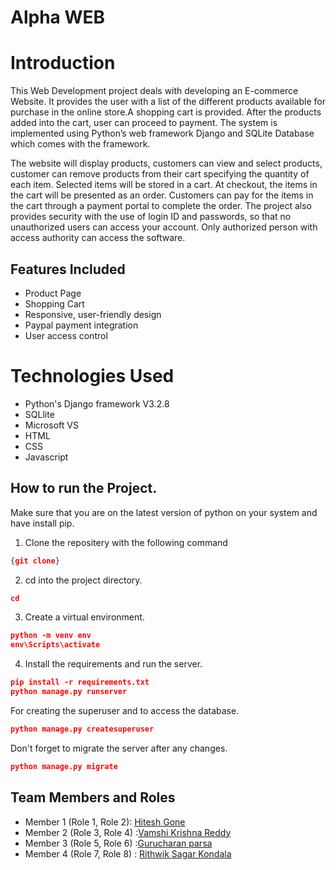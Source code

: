 # Alpha WEB

# Introduction

This Web Development project deals with developing an E-commerce Website. It provides the user with a list of the different products available for purchase in the online store.A shopping cart is provided. After the products added into the cart, user can proceed to payment. The system is implemented using Python’s web framework Django and SQLite Database which comes with the framework.

The website will display products, customers can view and select products, customer can remove products from their cart specifying the quantity of each item. Selected items will be stored in a cart. At checkout, the items in the cart will be presented as an order. Customers can pay for the items in the cart through a payment portal to complete the order. The project also provides security with the use of login ID and passwords, so that no unauthorized users can access your account. Only authorized person with access authority can access the software.

## Features Included

* Product Page
* Shopping Cart
* Responsive, user-friendly design
* Paypal payment integration
* User access control

# Technologies Used

* Python's Django framework V3.2.8
* SQLlite
* Microsoft VS
* HTML
* CSS
* Javascript

## How to run the Project.

Make sure that you are on the latest version of python on your system and have install pip.

1. Clone the repositery with the following command
```json
{git clone} 
```
2. cd into the project directory.
```json
cd
```
3. Create a virtual environment.
```json
python -m venv env
env\Scripts\activate
```
4. Install the requirements and run the server.
```json
pip install -r requirements.txt
python manage.py runserver
```
For creating the superuser and to access the database.
```json
python manage.py createsuperuser
```
Don't forget to migrate the server after any changes.
```json
python manage.py migrate
```
## Team Members and Roles

- Member 1 (Role 1, Role 2): [Hitesh Gone](https://github.com/gonehitesh/CIS641-HW2-Gone)
- Member 2 (Role 3, Role 4) :[Vamshi Krishna Reddy](https://github.com/pvkr105/641-HW2-Purumandla)
- Member 3 (Role 5, Role 6) :[Gurucharan parsa](https://github.com/charanparsa/CIS641-HW2-parsa)
- Member 4 (Role 7, Role 8) : [Rithwik Sagar Kondala](https://github.com/rithwik05/641-HW2-kondala)

